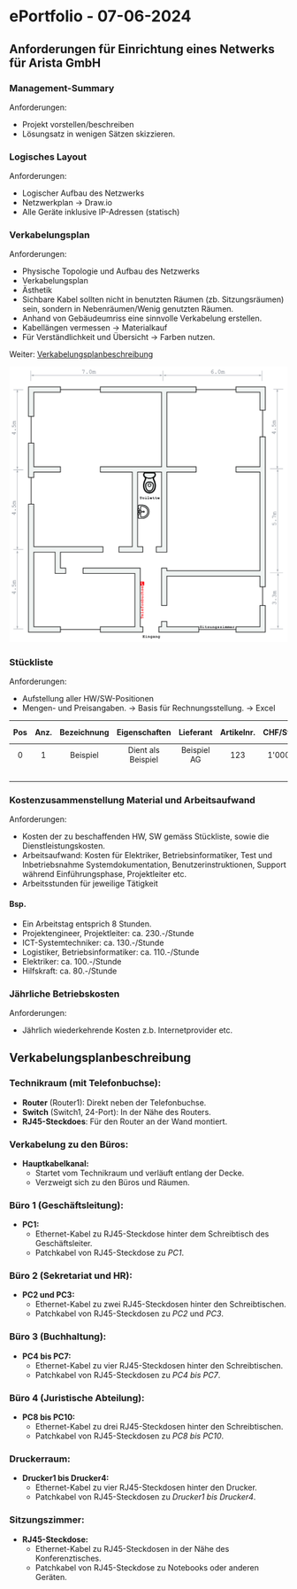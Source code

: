 # ePortfolio - 07-06-2024

## Anforderungen für Einrichtung eines Netwerks für Arista GmbH 
### Management-Summary
Anforderungen: 

- Projekt vorstellen/beschreiben
- Lösungsatz in wenigen Sätzen skizzieren.
### Logisches Layout
Anforderungen:

- Logischer Aufbau des Netzwerks
- Netzwerkplan -> Draw.io
- Alle Geräte inklusive IP-Adressen (statisch)
### Verkabelungsplan
Anforderungen:

- Physische Topologie und Aufbau des Netzwerks
- Verkabelungsplan
- Ästhetik
- Sichbare Kabel sollten nicht in benutzten Räumen (zb. Sitzungsräumen) sein, sondern in Nebenräumen/Wenig genutzten Räumen.
- Anhand von Gebäudeumriss eine sinnvolle Verkabelung erstellen.
- Kabellängen vermessen -> Materialkauf
- Für Verständlichkeit und Übersicht -> Farben nutzen.

Weiter: [Verkabelungsplanbeschreibung](#verkabelungsplanbeschreibung)

![Grundriss des Büros](../assets/assets_07-06-2024/Grundriss.jpg)

### Stückliste
Anforderungen:

- Aufstellung aller HW/SW-Positionen
- Mengen- und Preisangaben. -> Basis für Rechnungsstellung. -> Excel

|Pos|Anz.|Bezeichnung|Eigenschaften|Lieferant|Artikelnr.|CHF/Stkm|CHF Summe|
| :-: | :-: | :-: | :-: | :-: | :-: | :-: | :-: |
|0|1|Beispiel|Dient als Beispiel|Beispiel AG|123|1'000.-|1'000.-|
|||||||||
||||||||Total. |

### Kostenzusammenstellung Material und Arbeitsaufwand
Anforderungen:

- Kosten der zu beschaffenden HW, SW gemäss Stückliste, sowie die Dienstleistungskosten.
- Arbeitsaufwand: Kosten für Elektriker, Betriebsinformatiker, Test und Inbetriebsnahme Systemdokumentation, Benutzerinstruktionen, Support während Einführungsphase, Projektleiter etc.
- Arbeitsstunden für jeweilige Tätigkeit

#### Bsp.
- Ein Arbeitstag entsprich 8 Stunden.
- Projektengineer, Projektleiter: ca. 230.-/Stunde
- ICT-Systemtechniker: ca. 130.-/Stunde
- Logistiker, Betriebsinformatiker: ca. 110.-/Stunde
- Elektriker: ca. 100.-/Stunde
- Hilfskraft: ca. 80.-/Stunde
### Jährliche Betriebskosten
Anforderungen:

- Jährlich wiederkehrende Kosten z.b. Internetprovider etc.

## Verkabelungsplanbeschreibung

### Technikraum (mit Telefonbuchse):
- **Router** (Router1): Direkt neben der Telefonbuchse.
- **Switch** (Switch1, 24-Port): In der Nähe des Routers.
- **RJ45-Steckdoes**: Für den Router an der Wand montiert. 
### Verkabelung zu den Büros:
- **Hauptkabelkanal:**
  - Startet vom Technikraum und verläuft entlang der Decke.
  - Verzweigt sich zu den Büros und Räumen.
### Büro 1 (Geschäftsleitung):
- **PC1:**
  - Ethernet-Kabel zu RJ45-Steckdose hinter dem Schreibtisch des Geschäftsleiter.
  - Patchkabel von RJ45-Steckdose zu *PC1*.
### Büro 2 (Sekretariat und HR):
- **PC2 und PC3:**
  - Ethernet-Kabel zu zwei RJ45-Steckdosen hinter den Schreibtischen.
  - Patchkabel von RJ45-Steckdosen zu *PC2* und *PC3*.
### Büro 3 (Buchhaltung):
- **PC4 bis PC7:**
  - Ethernet-Kabel zu vier RJ45-Steckdosen hinter den Schreibtischen.
  - Patchkabel von RJ45-Steckdosen zu *PC4 bis PC7*.
### Büro 4 (Juristische Abteilung):
- **PC8 bis PC10:**
  - Ethernet-Kabel zu drei RJ45-Steckdosen hinter den Schreibtischen.
  - Patchkabel von RJ45-Steckdosen zu *PC8 bis PC10*.
### Druckerraum:
  - **Drucker1 bis Drucker4:**
    - Ethernet-Kabel zu vier RJ45-Steckdosen hinter den Drucker.
    - Patchkabel von RJ45-Steckdosen zu *Drucker1 bis Drucker4*.
### Sitzungszimmer:
- **RJ45-Steckdose:**
  - Ethernet-Kabel zu RJ45-Steckdosen in der Nähe des Konferenztisches.
  - Patchkabel von RJ45-Steckdose zu Notebooks oder anderen Geräten.
